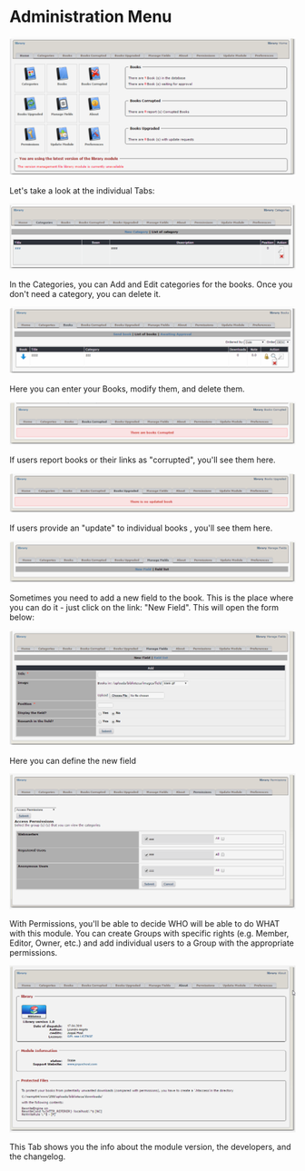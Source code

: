 # Administration Menu

![](.gitbook/assets/image001.png)

Let's take a look at the individual Tabs:

![](.gitbook/assets/image004.png)

In the Categories, you can Add and Edit categories for the books. Once you don't need a category, you can delete it.

![](.gitbook/assets/img000001.png)

Here you can enter your Books, modify them, and delete them.

![](.gitbook/assets/img000002.png)

If users report books or their links as "corrupted", you'll see them here.

![](.gitbook/assets/img000003.png)

If users provide an "update" to individual books , you'll see them here.

![](.gitbook/assets/img000004.png)

Sometimes you need to add a new field to the book. This is the place where you can do it - just click on the link: "New Field". This will open the form below:

![](.gitbook/assets/img000005.png)

Here you can define the new field

![](.gitbook/assets/img000007.png)

With Permissions, you'll be able to decide WHO will be able to do WHAT with this module. You can create Groups with specific rights \(e.g. Member, Editor, Owner, etc.\) and add individual users to a Group with the appropriate permissions.

![](.gitbook/assets/img000006%20%281%29.png)

This Tab shows you the info about the module version, the developers, and the changelog.

